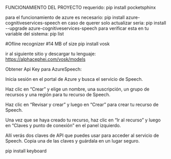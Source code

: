 FUNCIONAMIENTO DEL PROYECTO
requerido:
pip install pocketsphinx

para el funcionamiento de azure es necesario:
pip install azure-cognitiveservices-speech
en caso de querer solo actualizar seria:
pip install --upgrade azure-cognitiveservices-speech
para verificar esta en tu variable del sistema:
pip list


#Ofline recognizer
#14 MB of size
pip install vosk

ir al siguiente sitio y descargar tu lenguaje:
https://alphacephei.com/vosk/models



Obtener Api Key para AzureSpeech:

Inicia sesión en el portal de Azure y busca el servicio de Speech.

Haz clic en “Crear” y elige un nombre, una suscripción, un grupo de recursos y una región para tu recurso de Speech.

Haz clic en “Revisar y crear” y luego en “Crear” para crear tu recurso de Speech.

Una vez que se haya creado tu recurso, haz clic en “Ir al recurso” y luego en “Claves y punto de conexión” en el panel izquierdo.

Allí verás dos claves de API que puedes usar para acceder al servicio de Speech. Copia una de las claves y guárdala en un lugar seguro.


pip install keyboard